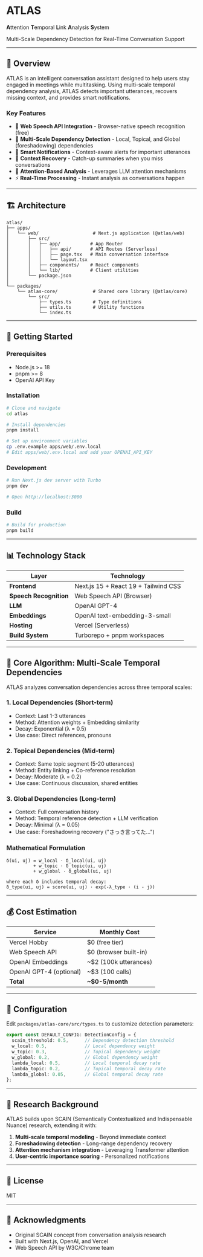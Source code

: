 # ATLAS

**A**ttention **T**emporal **L**ink **A**nalysis **S**ystem

Multi-Scale Dependency Detection for Real-Time Conversation Support

---

## 🎯 Overview

ATLAS is an intelligent conversation assistant designed to help users stay engaged in meetings while multitasking. Using multi-scale temporal dependency analysis, ATLAS detects important utterances, recovers missing context, and provides smart notifications.

### Key Features

- 🎤 **Web Speech API Integration** - Browser-native speech recognition (free)
- 🔗 **Multi-Scale Dependency Detection** - Local, Topical, and Global (foreshadowing) dependencies
- 🔔 **Smart Notifications** - Context-aware alerts for important utterances
- 📝 **Context Recovery** - Catch-up summaries when you miss conversations
- 🧠 **Attention-Based Analysis** - Leverages LLM attention mechanisms
- ⚡ **Real-Time Processing** - Instant analysis as conversations happen

---

## 🏗️ Architecture

```
atlas/
├── apps/
│   └── web/                    # Next.js application (@atlas/web)
│       ├── src/
│       │   ├── app/           # App Router
│       │   │   ├── api/       # API Routes (Serverless)
│       │   │   ├── page.tsx   # Main conversation interface
│       │   │   └── layout.tsx
│       │   ├── components/    # React components
│       │   └── lib/           # Client utilities
│       └── package.json
│
└── packages/
    └── atlas-core/             # Shared core library (@atlas/core)
        └── src/
            ├── types.ts        # Type definitions
            ├── utils.ts        # Utility functions
            └── index.ts
```

---

## 🚀 Getting Started

### Prerequisites

- Node.js >= 18
- pnpm >= 8
- OpenAI API Key

### Installation

```bash
# Clone and navigate
cd atlas

# Install dependencies
pnpm install

# Set up environment variables
cp .env.example apps/web/.env.local
# Edit apps/web/.env.local and add your OPENAI_API_KEY
```

### Development

```bash
# Run Next.js dev server with Turbo
pnpm dev

# Open http://localhost:3000
```

### Build

```bash
# Build for production
pnpm build
```

---

## 📊 Technology Stack

| Layer | Technology |
|-------|-----------|
| **Frontend** | Next.js 15 + React 19 + Tailwind CSS |
| **Speech Recognition** | Web Speech API (Browser) |
| **LLM** | OpenAI GPT-4 |
| **Embeddings** | OpenAI text-embedding-3-small |
| **Hosting** | Vercel (Serverless) |
| **Build System** | Turborepo + pnpm workspaces |

---

## 🔬 Core Algorithm: Multi-Scale Temporal Dependencies

ATLAS analyzes conversation dependencies across three temporal scales:

### 1. **Local Dependencies (Short-term)**
- Context: Last 1-3 utterances
- Method: Attention weights + Embedding similarity
- Decay: Exponential (λ = 0.5)
- Use case: Direct references, pronouns

### 2. **Topical Dependencies (Mid-term)**
- Context: Same topic segment (5-20 utterances)
- Method: Entity linking + Co-reference resolution
- Decay: Moderate (λ = 0.2)
- Use case: Continuous discussion, shared entities

### 3. **Global Dependencies (Long-term)**
- Context: Full conversation history
- Method: Temporal reference detection + LLM verification
- Decay: Minimal (λ = 0.05)
- Use case: Foreshadowing recovery ("さっき言ってた...")

### Mathematical Formulation

```
δ(ui, uj) = w_local · δ_local(ui, uj)
          + w_topic · δ_topic(ui, uj)
          + w_global · δ_global(ui, uj)

where each δ includes temporal decay:
δ_type(ui, uj) = score(ui, uj) · exp(-λ_type · (i - j))
```

---

## 💰 Cost Estimation

| Service | Monthly Cost |
|---------|--------------|
| Vercel Hobby | $0 (free tier) |
| Web Speech API | $0 (browser built-in) |
| OpenAI Embeddings | ~$2 (100k utterances) |
| OpenAI GPT-4 (optional) | ~$3 (100 calls) |
| **Total** | **~$0-5/month** |

---

## 🔧 Configuration

Edit `packages/atlas-core/src/types.ts` to customize detection parameters:

```typescript
export const DEFAULT_CONFIG: DetectionConfig = {
  scain_threshold: 0.5,      // Dependency detection threshold
  w_local: 0.5,              // Local dependency weight
  w_topic: 0.3,              // Topical dependency weight
  w_global: 0.2,             // Global dependency weight
  lambda_local: 0.5,         // Local temporal decay rate
  lambda_topic: 0.2,         // Topical temporal decay rate
  lambda_global: 0.05,       // Global temporal decay rate
};
```

---

## 📖 Research Background

ATLAS builds upon SCAIN (Semantically Contextualized and Indispensable Nuance) research, extending it with:

1. **Multi-scale temporal modeling** - Beyond immediate context
2. **Foreshadowing detection** - Long-range dependency recovery
3. **Attention mechanism integration** - Leveraging Transformer attention
4. **User-centric importance scoring** - Personalized notifications

---

## 📝 License

MIT

---

## 🙏 Acknowledgments

- Original SCAIN concept from conversation analysis research
- Built with Next.js, OpenAI, and Vercel
- Web Speech API by W3C/Chrome team
